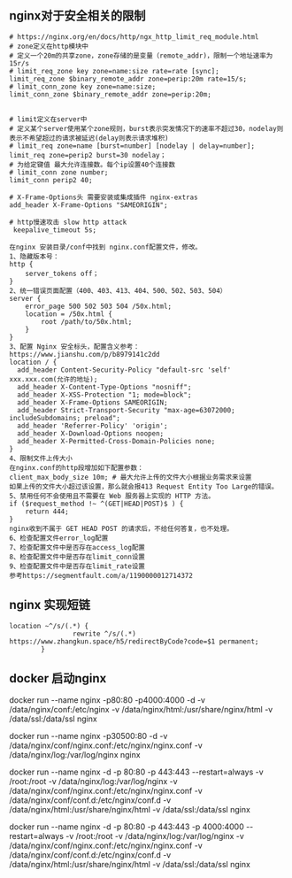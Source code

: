 ## nginx对于安全相关的限制

```
# https://nginx.org/en/docs/http/ngx_http_limit_req_module.html
# zone定义在http模块中
# 定义一个20m的共享zone，zone存储的是变量（remote_addr)，限制一个地址速率为15r/s
# limit_req_zone key zone=name:size rate=rate [sync];
limit_req_zone $binary_remote_addr zone=perip:20m rate=15/s;
# limit_conn_zone key zone=name:size;
limit_conn_zone $binary_remote_addr zone=perip:20m;


# limit定义在server中
# 定义某个server使用某个zone规则，burst表示突发情况下的速率不超过30，nodelay则表示不希望超过的请求被延迟(delay则表示请求堆积)
# limit_req zone=name [burst=number] [nodelay | delay=number];
limit_req zone=perip2 burst=30 nodelay；
# 为给定键值 最大允许连接数。每个ip设置40个连接数
# limit_conn zone number;
limit_conn perip2 40;

# X-Frame-Options头 需要安装或集成插件 nginx-extras
add_header X-Frame-Options "SAMEORIGIN"; 

# http慢速攻击 slow http attack
 keepalive_timeout 5s;
```


```
在nginx 安装目录/conf中找到 nginx.conf配置文件，修改。
1、隐藏版本号：
http { 
    server_tokens off；
}
2、统一错误页面配置（400、403、413、404、500、502、503、504）
server {
    error_page 500 502 503 504 /50x.html;
    location = /50x.html {
        root /path/to/50x.html;
    }
}
3、配置 Nginx 安全标头，配置含义参考：https://www.jianshu.com/p/b8979141c2dd
location / {
  add_header Content-Security-Policy "default-src 'self' xxx.xxx.com(允许的地址);
  add_header X-Content-Type-Options "nosniff";
  add_header X-XSS-Protection "1; mode=block";
  add_header X-Frame-Options SAMEORIGIN;
  add_header Strict-Transport-Security "max-age=63072000; includeSubdomains; preload";
  add_header 'Referrer-Policy' 'origin'; 
  add_header X-Download-Options noopen;
  add_header X-Permitted-Cross-Domain-Policies none;
}
4、限制文件上传大小
在nginx.conf的http段增加如下配置参数：
client_max_body_size 10m; # 最大允许上传的文件大小根据业务需求来设置
如果上传的文件大小超过该设置，那么就会报413 Request Entity Too Large的错误。
5、禁用任何不会使用且不需要在 Web 服务器上实现的 HTTP 方法。
if ($request_method !~ ^(GET|HEAD|POST)$ ) {
    return 444; 
}
nginx收到不属于 GET HEAD POST 的请求后，不给任何答复，也不处理。
6、检查配置文件error_log配置
7、检查配置文件中是否存在access_log配置
8、检查配置文件中是否存在limit_conn设置
9、检查配置文件中是否存在limit_rate设置
参考https://segmentfault.com/a/1190000012714372
```

## nginx 实现短链

```
location ~^/s/(.*) {
                rewrite ^/s/(.*) https://www.zhangkun.space/h5/redirectByCode?code=$1 permanent;
        }
```

## docker 启动nginx

docker run --name nginx -p80:80 -p4000:4000 -d -v /data/nginx/conf:/etc/nginx -v /data/nginx/html:/usr/share/nginx/html -v
/data/ssl:/data/ssl nginx

docker run --name nginx -p30500:80 -d -v /data/nginx/conf/nginx.conf:/etc/nginx/nginx.conf -v /data/nginx/log:/var/log/nginx nginx


docker run --name nginx -d -p 80:80 -p 443:443 --restart=always -v /root:/root -v /data/nginx/log:/var/log/nginx -v /data/nginx/conf/nginx.conf:/etc/nginx/nginx.conf -v /data/nginx/conf/conf.d:/etc/nginx/conf.d -v /data/nginx/html:/usr/share/nginx/html -v /data/ssl:/data/ssl nginx


docker run --name nginx -d -p 80:80 -p 443:443 -p 4000:4000 --restart=always -v /root:/root -v /data/nginx/log:/var/log/nginx -v /data/nginx/conf/nginx.conf:/etc/nginx/nginx.conf -v /data/nginx/conf/conf.d:/etc/nginx/conf.d -v /data/nginx/html:/usr/share/nginx/html -v /data/ssl:/data/ssl nginx
